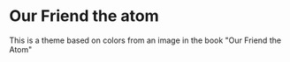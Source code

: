 # Our Friend the atom

This is a theme based on colors from an image in the book "Our Friend the Atom"